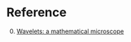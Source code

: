 # Reference

0. [Wavelets: a mathematical microscope](https://www.youtube.com/watch?v=jnxqHcObNK4)

